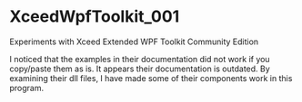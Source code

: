 # XceedWpfToolkit_001
Experiments with Xceed Extended WPF Toolkit Community Edition

I noticed that the examples in their documentation did not work if you copy/paste them as is.  It appears their documentation is outdated.  By examining their dll files, I have made some of their components work in this program.
